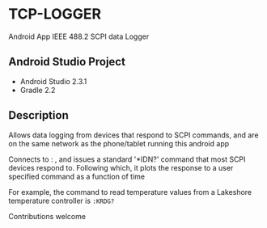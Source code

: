 # TCP-LOGGER
Android App IEEE 488.2 SCPI data Logger

##  Android Studio Project
- Android Studio 2.3.1
- Gradle 2.2

## Description

Allows data logging from devices that respond to SCPI commands, and are on the same network as the phone/tablet running this android app

Connects to <host>:<port> , and issues a standard '*IDN?' command that most SCPI devices respond to.
Following which, it plots the response to a user specified command as a function of time

For example, the command to read temperature values from a Lakeshore temperature controller is `:KRDG?`


Contributions welcome


